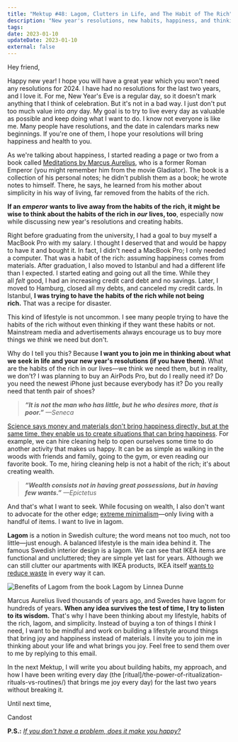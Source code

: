 ```yaml
---
title: "Mektup #48: Lagom, Clutters in Life, and The Habit of The Rich"
description: "New year's resolutions, new habits, happiness, and thinking about balanced living."
tags:
date: 2023-01-10
updateDate: 2023-01-10
external: false
---
```


Hey friend,

Happy new year! I hope you will have a great year which you won't need any resolutions for 2024. I have had no resolutions for the last two years, and I love it. For me, New Year's Eve is a regular day, so it doesn't mark anything that I think of celebration. But it's not in a bad way. I just don't put too much value into _any_ day. My goal is to try to live every day as valuable as possible and keep doing what I want to do. I know not everyone is like me. Many people have resolutions, and the date in calendars marks new beginnings. If you're one of them, I hope your resolutions will bring happiness and health to you.

As we're talking about happiness, I started reading a page or two from a book called [Meditations by Marcus Aurelius](https://en.wikipedia.org/wiki/Meditations), who is a former Roman Emperor (you might remember him from the movie Gladiator). The book is a collection of his personal notes; he didn't publish them as a book; he wrote notes to himself. There, he says, he learned from his mother about simplicity in his way of living, far removed from the habits of the rich.

**If an** _**emperor**_ **wants to live away from the habits of the rich, it might be wise to think about the habits of the rich in** _**our**_ **lives, too**, especially now while discussing new year's resolutions and creating habits.

Right before graduating from the university, I had a goal to buy myself a MacBook Pro with my salary. I thought I deserved that and would be happy to have it and bought it. In fact, I didn't need a MacBook Pro; I only needed a computer. That was a habit of the rich: assuming happiness comes from materials. After graduation, I also moved to Istanbul and had a different life than I expected. I started eating and going out all the time. While they all _felt_ good, I had an increasing credit card debt and no savings. Later, I moved to Hamburg, closed all my debts, and canceled my credit cards. In Istanbul, **I was trying to have the habits of the rich while not being rich.** That was a recipe for disaster.

This kind of lifestyle is not uncommon. I see many people trying to have the habits of the rich without even thinking if they want these habits or not. Mainstream media and advertisements always encourage us to buy more things we _think_ we need but don't.

Why do I tell you this? Because **I want you to join me in thinking about what we seek in life and your new year's resolutions (if you have them)**. What are the habits of the rich in our lives—we think we need them, but in reality, we don't? I was planning to buy an AirPods Pro, but do I really need it? Do you need the newest iPhone just because everybody has it? Do you really need that tenth pair of shoes?

> _**“It is not the man who has little, but he who desires more, that is poor.”** —Seneca_

[Science says money and materials don't bring happiness directly, but at the same time, they enable us to create situations that can bring happiness](https://hubermanlab.com/science-based-tools-for-increasing-happiness/). For example, we can hire cleaning help to open ourselves some time to do another activity that makes us happy. It can be as simple as walking in the woods with friends and family, going to the gym, or even reading our favorite book. To me, hiring cleaning help is not a habit of the rich; it's about creating wealth.

> _**“Wealth consists not in having great possessions, but in having few wants.”** —Epictetus_

And that's what I want to seek. While focusing on wealth, I also don't want to advocate for the other edge; [extreme minimalism](https://atozenlife.com/extreme-minimalism/)—only living with a handful of items. I want to live in lagom.

**Lagom** is a notion in Swedish culture; the word means not too much, not too little—just enough. A balanced lifestyle is the main idea behind it. The famous Swedish interior design is a lagom. We can see that IKEA items are functional and uncluttered; they are simple yet last for years. Although we can still clutter our apartments with IKEA products, IKEA itself [wants to reduce waste](https://about.ikea.com/en/sustainability/a-world-without-waste) in every way it can.

![Benefits of Lagom from the book Lagom by Linnea Dunne](/images/content/newsletter/lagom.jpg)

Marcus Aurelius lived thousands of years ago, and Swedes have lagom for hundreds of years. **When any idea survives the test of time, I try to listen to its wisdom.** That's why I have been thinking about my lifestyle, habits of the rich, lagom, and simplicity. Instead of buying a ton of things I _think_ I need, I want to be mindful and work on building a lifestyle around things that bring joy and happiness instead of materials. I invite you to join me in thinking about your life and what brings you joy. Feel free to send them over to me by replying to this email.

In the next Mektup, I will write you about building habits, my approach, and how I have been writing every day (the [ritual]/the-power-of-ritualization-rituals-vs-routines/) that brings me joy every day) for the last two years without breaking it.

Until next time,

Candost

**P.S.:** _[If you don't have a problem, does it make you happy?](/a-life-without-problems-the-happiness/)_
